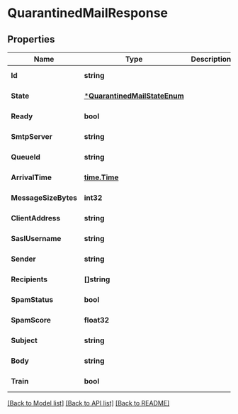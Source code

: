 # QuarantinedMailResponse

## Properties
Name | Type | Description | Notes
------------ | ------------- | ------------- | -------------
**Id** | **string** |  | [default to null]
**State** | [***QuarantinedMailStateEnum**](QuarantinedMailStateEnum.md) |  | [default to null]
**Ready** | **bool** |  | [default to null]
**SmtpServer** | **string** |  | [default to null]
**QueueId** | **string** |  | [default to null]
**ArrivalTime** | [**time.Time**](time.Time.md) |  | [default to null]
**MessageSizeBytes** | **int32** |  | [default to null]
**ClientAddress** | **string** |  | [default to null]
**SaslUsername** | **string** |  | [default to null]
**Sender** | **string** |  | [default to null]
**Recipients** | **[]string** |  | [default to null]
**SpamStatus** | **bool** |  | [default to null]
**SpamScore** | **float32** |  | [default to null]
**Subject** | **string** |  | [default to null]
**Body** | **string** |  | [default to null]
**Train** | **bool** |  | [default to null]

[[Back to Model list]](../README.md#documentation-for-models) [[Back to API list]](../README.md#documentation-for-api-endpoints) [[Back to README]](../README.md)

